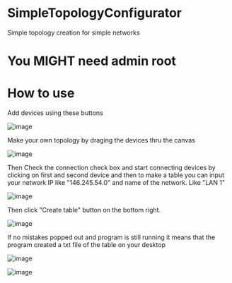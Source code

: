 # SimpleTopologyConfigurator
Simple topology creation for simple networks
# You MIGHT need admin root
# How to use
Add devices using these buttons 

![image](https://user-images.githubusercontent.com/73321844/204692751-09022ee7-ef68-4a7b-a325-58de99a5e41c.png)

Make your own topology by draging the devices thru the canvas

![image](https://user-images.githubusercontent.com/73321844/204693107-166058c5-d3c4-47ed-8b82-1f25945ca45a.png)

Then Check the connection check box and start connecting devices by clicking on first and second device
and then to make a table you can input your network IP like "146.245.54.0" and name of the network. Like "LAN 1"

![image](https://user-images.githubusercontent.com/73321844/204693529-83184f1e-5a5e-4ff2-8b29-061b3c64b123.png)

Then click "Create table" button on the bottom right.  

![image](https://user-images.githubusercontent.com/73321844/204693890-4e51161b-f6cb-431c-bcf1-6039ba12565d.png)

If no mistakes popped out and program is still running it means that the program created a txt file of the table on your desktop

![image](https://user-images.githubusercontent.com/73321844/204694014-3aeb4793-f46e-4b8c-bb26-3667cacb3c9c.png)

![image](https://user-images.githubusercontent.com/73321844/204694233-2f863e2a-2dd7-402b-bdb4-1a8802a40fa3.png)
